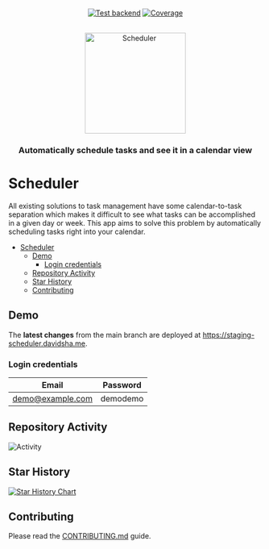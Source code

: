 <p align="center">
<br/>
<a href="https://github.com/d4vidsha/scheduler/actions?query=workflow%3ATest" target="_blank"><img src="https://github.com/d4vidsha/scheduler/actions/workflows/test-backend.yml/badge.svg" alt="Test backend"></a>
<a href="https://coverage-badge.samuelcolvin.workers.dev/redirect/d4vidsha/scheduler" target="_blank"><img src="https://coverage-badge.samuelcolvin.workers.dev/d4vidsha/scheduler.svg" alt="Coverage"></a>
<br/>
<br/>
</p>

<p align="center">
<img src="frontend/public/assets/images/calendar-icon.svg" width="200" title="Scheduler">
</p>
<h3 align="center">Automatically schedule tasks and see it in a calendar view</h3>

# Scheduler

All existing solutions to task management have some calendar-to-task separation which makes it difficult to see what tasks can be accomplished in a given day or week. This app aims to solve this problem by automatically scheduling tasks right into your calendar.

- [Scheduler](#scheduler)
  - [Demo](#demo)
    - [Login credentials](#login-credentials)
  - [Repository Activity](#repository-activity)
  - [Star History](#star-history)
  - [Contributing](#contributing)

## Demo

The **latest changes** from the main branch are deployed at <https://staging-scheduler.davidsha.me>.

### Login credentials

| Email            | Password |
| ---------------- | -------- |
| demo@example.com | demodemo |

## Repository Activity

![Activity](https://repobeats.axiom.co/api/embed/63869a0e9316248344d686397f2260c3740a3ffe.svg "Repobeats analytics image")

## Star History

<a href="https://star-history.com/#d4vidsha/scheduler&Date">
 <picture>
   <source media="(prefers-color-scheme: dark)" srcset="https://api.star-history.com/svg?repos=d4vidsha/scheduler&type=Date&theme=dark" />
   <source media="(prefers-color-scheme: light)" srcset="https://api.star-history.com/svg?repos=d4vidsha/scheduler&type=Date" />
   <img alt="Star History Chart" src="https://api.star-history.com/svg?repos=d4vidsha/scheduler&type=Date" />
 </picture>
</a>

## Contributing

Please read the [CONTRIBUTING.md](CONTRIBUTING.md) guide.
